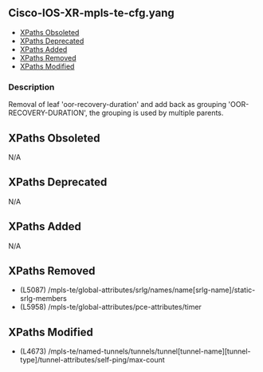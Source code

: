 ## Cisco-IOS-XR-mpls-te-cfg.yang

- [XPaths Obsoleted](#xpaths-obsoleted)
- [XPaths Deprecated](#xpaths-deprecated)
- [XPaths Added](#xpaths-added)
- [XPaths Removed](#xpaths-removed)
- [XPaths Modified](#xpaths-modified)

### Description

Removal of leaf 'oor-recovery-duration' and add back as grouping 'OOR-RECOVERY-DURATION', the grouping is used by multiple parents.

## XPaths Obsoleted

N/A

## XPaths Deprecated

N/A

## XPaths Added

N/A

## XPaths Removed

- (L5087)	/mpls-te/global-attributes/srlg/names/name[srlg-name]/static-srlg-members
- (L5958)	/mpls-te/global-attributes/pce-attributes/timer

## XPaths Modified

- (L4673)	/mpls-te/named-tunnels/tunnels/tunnel[tunnel-name][tunnel-type]/tunnel-attributes/self-ping/max-count

